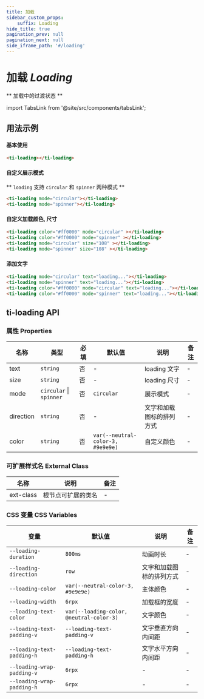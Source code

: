 ```yaml
---
title: 加载
sidebar_custom_props: 
    suffix: Loading
hide_title: true
pagination_prev: null
pagination_next: null
side_iframe_path: '#/loading'
---
```


# 加载 _Loading_

** 加载中的过渡状态 **

import TabsLink from '@site/src/components/tabsLink';

<TabsLink id="ti-loading-api" />

## 用法示例
#### 基本使用

```html showLineNumbers
<ti-loading></ti-loading>
```

#### 自定义展示模式

** `loading` 支持 `circular` 和 `spinner` 两种模式 **

```html showLineNumbers
<ti-loading mode="circular"></ti-loading>
<ti-loading mode="spinner"></ti-loading>
```

#### 自定义加载颜色, 尺寸
```html showLineNumbers
<ti-loading color="#ff0000" mode="circular" ></ti-loading>
<ti-loading color="#ff0000" mode="spinner" ></ti-loading>
<ti-loading mode="circular" size="108" ></ti-loading>
<ti-loading mode="spinner" size="108" ></ti-loading>
```

#### 添加文字

```html showLineNumbers
<ti-loading mode="circular" text="loading..."></ti-loading>
<ti-loading mode="spinner" text="loading..."></ti-loading>
<ti-loading color="#ff0000" mode="circular" text="loading..."></ti-loading>
<ti-loading color="#ff0000" mode="spinner" text="loading..."></ti-loading>
```

## ti-loading API

### 属性 **Properties**

| 名称      | 类型     | 必填 | 默认值     | 说明                                    | 备注 |
| --------- | -------- | ---- | ---------- | --------------------------------------- | ---- |
| text      | `string` | 否   | -          | loading 文字                            |  -    |
| size      | `string` | 否   | -          | loading 尺寸                            |   -   |
| mode      | `circular` \| `spinner` | 否   | `circular` | 展示模式  |     - |
| direction | `string` | 否   | -  | 文字和加载图标的排列方式 |     - |
| color     | `string` | 否   | `var(--neutral-color-3, #9e9e9e)` | 自定义颜色 | - |

### 可扩展样式名 **External Class**

| 名称     | 说明               | 备注 |
| -------- | ------------------ | ---- |
| ext-class | 根节点可扩展的类名 | -    |

### CSS 变量 **CSS Variables**

| 变量                     | 默认值 | 说明                     | 备注 |
| ------------------------ | -------- | ---------------- | ---- |
| `--loading-duration`       | `800ms` | 动画时长                 | -    |
| `--loading-direction`      | `row` | 文字和加载图标的排列方式 | -    |
| `--loading-color`          | `var(--neutral-color-3, #9e9e9e)` | 主体颜色                 | -    |
| `--loading-width`          | `6rpx` | 加载框的宽度  | -    |
| `--loading-text-color`     | `var(--loading-color, @neutral-color-3)` | 文字颜色  | -    |
| `--loading-text-padding-v` | `--loading-text-padding-v`  | 文字垂直方向内间距       | -    |
| `--loading-text-padding-h` | `--loading-text-padding-h` | 文字水平方向内间距       | -    |
| `--loading-wrap-padding-v` | `6rpx` | - | - |
| `--loading-wrap-padding-h` | `6rpx` | - | - |
